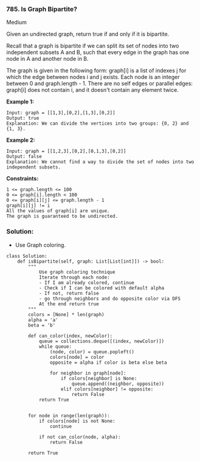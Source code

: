 ### 785. Is Graph Bipartite?
Medium

Given an undirected graph, return true if and only if it is bipartite.

Recall that a graph is bipartite if we can split its set of nodes into two independent subsets A and B, such that every edge in the graph has one node in A and another node in B.

The graph is given in the following form: graph[i] is a list of indexes j for which the edge between nodes i and j exists. Each node is an integer between 0 and graph.length - 1. There are no self edges or parallel edges: graph[i] does not contain i, and it doesn't contain any element twice. 

**Example 1:**
```
Input: graph = [[1,3],[0,2],[1,3],[0,2]]
Output: true
Explanation: We can divide the vertices into two groups: {0, 2} and {1, 3}.
```

**Example 2:**
```
Input: graph = [[1,2,3],[0,2],[0,1,3],[0,2]]
Output: false
Explanation: We cannot find a way to divide the set of nodes into two independent subsets.
``` 

**Constraints:**
```
1 <= graph.length <= 100
0 <= graph[i].length < 100
0 <= graph[i][j] <= graph.length - 1
graph[i][j] != i
All the values of graph[i] are unique.
The graph is guaranteed to be undirected. 
```

### Solution:
- Use Graph coloring.
```
class Solution:
    def isBipartite(self, graph: List[List[int]]) -> bool:
        """
            Use graph coloring technique
            Iterate through each node:
            - If I am already colored, continue
            - Check if I can be colored with default alpha
            - If not, return false
            - go through neighbors and do opposite color via DFS
            At the end return true
        """
        colors = [None] * len(graph)
        alpha = 'a'
        beta = 'b'
        
        def can_color(index, newColor):
            queue = collections.deque([(index, newColor)])
            while queue:
                (node, color) = queue.popleft()
                colors[node] = color
                opposite = alpha if color is beta else beta
                
                for neighbor in graph[node]:
                    if colors[neighbor] is None:
                        queue.append((neighbor, opposite))
                    elif colors[neighbor] != opposite:
                        return False
            return True
                
        
        for node in range(len(graph)):
            if colors[node] is not None:
                continue
            
            if not can_color(node, alpha):
                return False
        
        return True
        
        
```
